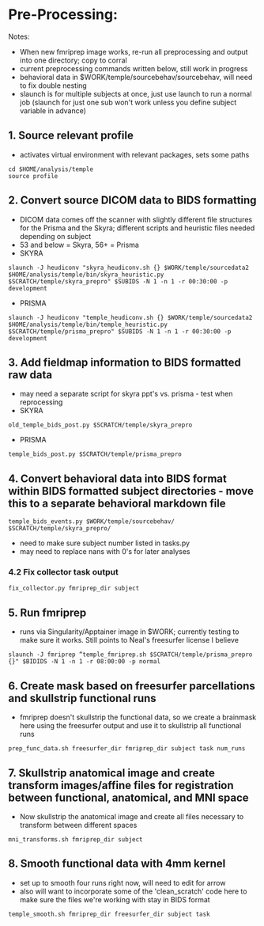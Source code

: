 # Pre-Processing:
Notes:
* When new fmriprep image works, re-run all preprocessing and output into one directory; copy to corral
* current preprocessing commands written below, still work in progress
* behavioral data in $WORK/temple/sourcebehav/sourcebehav, will need to fix double nesting
* slaunch is for multiple subjects at once, just use launch to run a normal job (slaunch for just one sub won't work unless you define subject variable in advance)

## 1. Source relevant profile
* activates virtual environment with relevant packages, sets some paths
```
cd $HOME/analysis/temple
source profile
```

## 2. Convert source DICOM data to BIDS formatting
* DICOM data comes off the scanner with slightly different file structures for the Prisma and the Skyra; different scripts and heuristic files needed depending on subject
* 53 and below = Skyra, 56+ = Prisma
* SKYRA
```
slaunch -J heudiconv "skyra_heudiconv.sh {} $WORK/temple/sourcedata2 $HOME/analysis/temple/bin/skyra_heuristic.py $SCRATCH/temple/skyra_prepro" $SUBIDS -N 1 -n 1 -r 00:30:00 -p development
```
* PRISMA
```
slaunch -J heudiconv "temple_heudiconv.sh {} $WORK/temple/sourcedata2 $HOME/analysis/temple/bin/temple_heuristic.py $SCRATCH/temple/prisma_prepro" $SUBIDS -N 1 -n 1 -r 00:30:00 -p development
```
## 3. Add fieldmap information to BIDS formatted raw data
* may need a separate script for skyra ppt's vs. prisma - test when reprocessing
* SKYRA
```
old_temple_bids_post.py $SCRATCH/temple/skyra_prepro
```
* PRISMA
```
temple_bids_post.py $SCRATCH/temple/prisma_prepro
```
## 4. Convert behavioral data into BIDS format within BIDS formatted subject directories - move this to a separate behavioral markdown file
```
temple_bids_events.py $WORK/temple/sourcebehav/ $SCRATCH/temple/skyra_prepro/
```
 * need to make sure subject number listed in tasks.py
 * may need to replace nans with 0's for later analyses
   
### 4.2 Fix collector task output 
```
fix_collector.py fmriprep_dir subject
```
   
## 5. Run fmriprep
* runs via Singularity/Apptainer image in $WORK; currently testing to make sure it works. Still points to Neal's freesurfer license I believe
```
slaunch -J fmriprep “temple_fmriprep.sh $SCRATCH/temple/prisma_prepro {}" $BIDIDS -N 1 -n 1 -r 08:00:00 -p normal
```

## 6. Create mask based on freesurfer parcellations and skullstrip functional runs
* fmriprep doesn't skullstrip the functional data, so we create a brainmask here using the freesurfer output and use it to skullstrip all functional runs
```
prep_func_data.sh freesurfer_dir fmriprep_dir subject task num_runs
```

## 7. Skullstrip anatomical image and create transform images/affine files for registration between functional, anatomical, and MNI space
* Now skullstrip the anatomical image and create all files necessary to transform between different spaces
```
mni_transforms.sh fmriprep_dir subject
```
## 8. Smooth functional data with 4mm kernel
* set up to smooth four runs right now, will need to edit for arrow
* also will want to incorporate some of the 'clean_scratch' code here to make sure the files we're working with stay in BIDS format
```
temple_smooth.sh fmriprep_dir freesurfer_dir subject task
```


